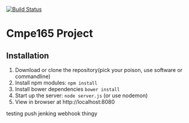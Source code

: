 [![Build Status](http://ec2-54-215-234-96.us-west-1.compute.amazonaws.com:8080/buildStatus/icon?job=LaunchIt)](http://ec2-54-215-234-96.us-west-1.compute.amazonaws.com:8080/job/LaunchIt/)

# Cmpe165 Project

## Installation
1. Download or clone the repository(pick your poison, use software or commandline)
2. Install npm modules: `npm install`
3. Install bower dependencies `bower install`
4. Start up the server: `node server.js` (or use nodemon)
5. View in browser at http://localhost:8080



testing push jenking webhook thingy
